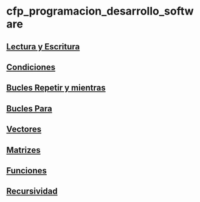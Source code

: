 # cfp_programacion_desarrollo_software

## [Lectura y Escritura](./pseudocodigo/lectura_escritura)
## [Condiciones](./pseudocodigo/Condiciones/)
## [Bucles Repetir y mientras](./pseudocodigo/Bucles_repetir_mientras/)
## [Bucles Para](./pseudocodigo/Bucles_Para/)
## [Vectores](./pseudocodigo/Vectores/)
## [Matrizes](./pseudocodigo/Matrices/)
## [Funciones](./pseudocodigo/Funciones/)
## [Recursividad](./pseudocodigo/Recursividad/)